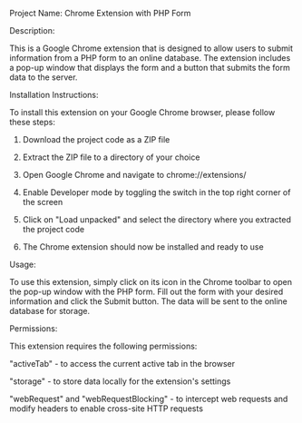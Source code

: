 Project Name: Chrome Extension with PHP Form

Description:

This is a Google Chrome extension that is designed to allow users to submit information from a PHP form to an online database. The extension includes a pop-up window that displays the form and a button that submits the form data to the server.


Installation Instructions:

To install this extension on your Google Chrome browser, please follow these steps:



1. Download the project code as a ZIP file

2. Extract the ZIP file to a directory of your choice

3. Open Google Chrome and navigate to chrome://extensions/

4. Enable Developer mode by toggling the switch in the top right corner of the screen

5. Click on "Load unpacked" and select the directory where you extracted the project code

6. The Chrome extension should now be installed and ready to use


Usage:

To use this extension, simply click on its icon in the Chrome toolbar to open the pop-up window with the PHP form. Fill out the form with your desired information and click the Submit button. The data will be sent to the online database for storage.


Permissions:

This extension requires the following permissions:



"activeTab" - to access the current active tab in the browser

"storage" - to store data locally for the extension's settings

"webRequest" and "webRequestBlocking" - to intercept web requests and modify headers to enable cross-site HTTP requests

